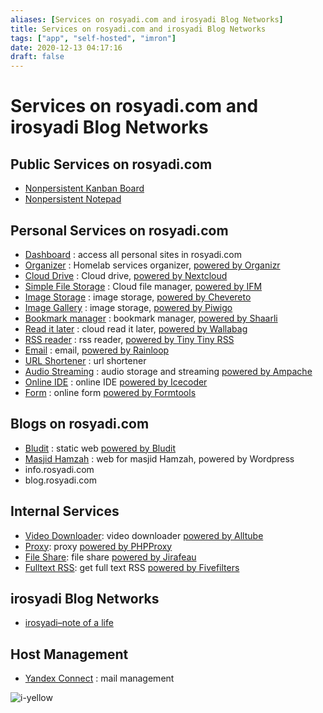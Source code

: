 ```yaml
---
aliases: [Services on rosyadi.com and irosyadi Blog Networks]
title: Services on rosyadi.com and irosyadi Blog Networks
tags: ["app", "self-hosted", "imron"]
date: 2020-12-13 04:17:16
draft: false
---
```


# Services on rosyadi.com and irosyadi Blog Networks

## Public Services on rosyadi.com

- [Nonpersistent Kanban Board](https://rosyadi.com/kanban/)
- [Nonpersistent Notepad](https://rosyadi.com/kanban/note/)

## Personal Services on rosyadi.com

- [Dashboard](https://rosyadi.com/dash/) : access all personal sites in rosyadi.com
- [Organizer](https://rosyadi.com/organ/) : Homelab services organizer, [powered by Organizr](https://github.com/causefx/organizr)
- [Cloud Drive](https://rosyadi.com/drive/) : Cloud drive, [powered by Nextcloud](https://nextcloud.com/)
- [Simple File Storage](https://rosyadi.com/file/) : Cloud file manager, [powered by IFM](https://github.com/misterunknown/ifm)
- [Image Storage](https://rosyadi.com/pic/) : image storage, [powered by Chevereto](https://chevereto.com/)
- [Image Gallery](https://rosyadi.com/image/) : image storage, [powered by Piwigo](https://piwigo.org/)
- [Bookmark manager](https://rosyadi.com/share/) : bookmark manager, [powered by Shaarli](https://github.com/shaarli/Shaarli)
- [Read it later](https://rosyadi.com/read/web/login) : cloud read it later, [powered by Wallabag](https://github.com/wallabag/wallabag)
- [RSS reader](https://rosyadi.com/trss/) : rss reader, [powered by Tiny Tiny RSS](https://tt-rss.org/)
- [Email](https://rosyadi.com/mail/) : email, [powered by Rainloop](https://www.rainloop.net/)
- [URL Shortener](https://rosyadi.com/s/) : url shortener
- [Audio Streaming](https://rosyadi.com/sound/login.php) : audio storage and streaming [powered by Ampache](http://ampache.org/)
- [Online IDE](https://rosyadi.com/code/lib/login.php) : online IDE [powered by Icecoder](https://icecoder.net/)
- [Form](https://rosyadi.com/form/) : online form [powered by Formtools](https://formtools.org/)

## Blogs on rosyadi.com

- [Bludit](https://rosyadi.com/bludit/) : static web [powered by Bludit](https://www.bludit.com/)
- [Masjid Hamzah](https://rosyadi.com/masjid/) : web for masjid Hamzah, powered by Wordpress
- info.rosyadi.com
- blog.rosyadi.com

## Internal Services

- [Video Downloader](https://rosyadi.com/videodl/): video downloader [powered by Alltube](https://github.com/Rudloff/alltube)
- [Proxy](https://rosyadi.com/proxy/): proxy [powered by PHPProxy](https://www.php-proxy.com/)
- [File Share](https://rosyadi.com/send/): file share [powered by Jirafeau](https://gitlab.com/mojo42/Jirafeau)
- [Fulltext RSS](https://rosyadi.com/fullrss/): get full text RSS [powered by Fivefilters](https://www.fivefilters.org/full-text-rss/)

<!--
- [Load File](<https://rosyadi.com/load-file/)> : simple PHP script for uploading file to server
- [Load URL](<https://rosyadi.com/load-url/)> : simple PHP script for transferring to server
-->

## irosyadi Blog Networks

- [irosyadi–note of a life](https://imronrosyadi.wordpress.com/)

## Host Management

- [Yandex Connect](https://connect.yandex.com/portal/home) : mail management
<!-- [CPanel](<https://srv66.niagahoster.com:2083/cpsess2968925572/frontend/paper_lantern/index.html?login=1&post_login=22825537690951)> -->

![i-yellow](_v_images/20210410142500299_7907.png)
